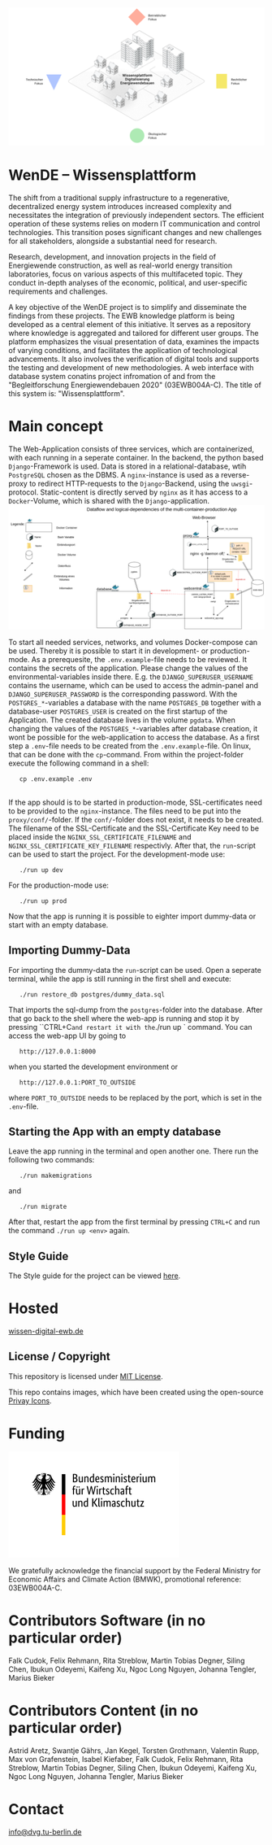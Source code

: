 <p align="center">
  <img src="img/wissensplattformLogo.png" width="700">
</p>

# WenDE – Wissensplattform 

The shift from a traditional supply infrastructure to a regenerative, decentralized energy system introduces increased complexity and necessitates the integration of previously independent sectors. The efficient operation of these systems relies on modern IT communication and control technologies. This transition poses significant changes and new challenges for all stakeholders, alongside a substantial need for research.

Research, development, and innovation projects in the field of Energiewende construction, as well as real-world energy transition laboratories, focus on various aspects of this multifaceted topic. They conduct in-depth analyses of the economic, political, and user-specific requirements and challenges.

A key objective of the WenDE project is to simplify and disseminate the findings from these projects. The EWB knowledge platform is being developed as a central element of this initiative. It serves as a repository where knowledge is aggregated and tailored for different user groups. The platform emphasizes the visual presentation of data, examines the impacts of varying conditions, and facilitates the application of technological advancements. It also involves the verification of digital tools and supports the testing and development of new methodologies.
A web interface with database system conatins project infromation of and from the "Begleitforschung Energiewendebauen 2020" (03EWB004A-C). The title of this system is: "Wissensplattform".

# Main concept

The Web-Application consists of three services, which are containerized, with each running in a seperate container. In the backend, the python based `Django`-Framework is used. Data is stored in a relational-database, wtih `PostgreSQL` chosen as the DBMS. A `nginx`-instance is used as a reverse-proxy to redirect HTTP-requests to the `Django`-Backend, using the `uwsgi`-protocol. Static-content is directly served by `nginx` as it has access to a `Docker`-Volume, which is shared with the `Django`-application.
![Structure of the Project](./img/dockerComposeDeploymentStructure.png)

To start all needed services, networks, and volumes Docker-compose can be used. Thereby it is possible to start it in development- or production-mode. As a prerequesite, the `.env.example`-file needs to be reviewed. It contains the secrets of the application. Please change the values of the environmental-variables inside there. E.g. the `DJANGO_SUPERUSER_USERNAME` contains the username, which can be used to access the admin-panel and `DJANGO_SUPERUSER_PASSWORD` is the corresponding password. With the `POSTGRES_*`-variables a database with the name `POSTGRES_DB` together with a database-user `POSTGRES_USER` is created on the first startup of the Application. The created database lives in the volume `pgdata`. When changing the values of the `POSTGRES_*`-variables after database creation, it wont be possible for the web-application to access the database. 
As a first step a `.env`-file needs to be created from the `.env.example`-file. On linux, that can be done with the `cp`-command. From within the project-folder execute the following command in a shell:

```
   cp .env.example .env
   
```

If the app should is to be started in production-mode, SSL-certificates need to be provided to the `nginx`-instance. The files need to be put into the `proxy/conf/`-folder. If the `conf/`-folder does not exist, it needs to be created. The filename of the SSL-Certificate and the SSL-Certificate Key need to be placed inside the `NGINX_SSL_CERTIFICATE_FILENAME` and `NGINX_SSL_CERTIFICATE_KEY_FILENAME` respectivly. 
After that, the `run`-script can be used to start the project. For the development-mode use:

```
   ./run up dev
```

For the production-mode use:

```
   ./run up prod
```

Now that the app is running it is possible to eighter import dummy-data or start with an empty database.

## Importing Dummy-Data

For importing the dummy-data the `run`-script can be used. Open a seperate terminal, while the app is still running in the first shell and execute:

```
   ./run restore_db postgres/dummy_data.sql
```

That imports the sql-dump from the `postgres`-folder into the database. After that go back to the shell where the web-app is running and stop it by pressing ``CTRL+C` and restart it with the `./run up <env>` command. You can access the web-app UI by going to 

```
   http://127.0.0.1:8000
```
when you started the development environment or 

```
   http://127.0.0.1:PORT_TO_OUTSIDE
```

where `PORT_TO_OUTSIDE` needs to be replaced by the port, which is set in the `.env`-file.

## Starting the App with an empty database

Leave the app running in the terminal and open another one. There run the following two commands:

```
   ./run makemigrations
```

and 

```
   ./run migrate
```

After that, restart the app from the first terminal by pressing `CTRL+C` and run the command `./run up <env>` again.

## Style Guide

The Style guide for the project can be viewed [here](./styleGuide.md).

# Hosted 

[wissen-digital-ewb.de](https://wissen-digital-ewb.de)

## License / Copyright

This repository is licensed under [MIT License](LICENSE). 

This repo contains images, which have been created using the open-source [Privay Icons](https://github.com/Privacy-Icons/Privacy-Icons).


# Funding
![Alt text](./img/BMWi_Logo_2021.svg)

We gratefully acknowledge the financial support by the Federal Ministry for Economic Affairs and Climate Action (BMWK), promotional reference: 03EWB004A-C.

# Contributors Software (in no particular order)

Falk Cudok, Felix Rehmann, Rita Streblow, Martin Tobias Degner, Siling Chen, Ibukun Odeyemi, Kaifeng Xu, Ngoc Long Nguyen, Johanna Tengler, Marius Bieker

# Contributors Content (in no particular order)

Astrid Aretz, Swantje Gährs, Jan Kegel, Torsten Grothmann, Valentin Rupp, Max von Grafenstein, Isabel Kiefaber, Falk Cudok, Felix Rehmann, Rita Streblow, Martin Tobias Degner, Siling Chen, Ibukun Odeyemi, Kaifeng Xu, Ngoc Long Nguyen, Johanna Tengler, Marius Bieker

# Contact

[info@dvg.tu-berlin.de](mailto:info@dvg.tu-berlin.de)


